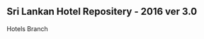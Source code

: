 Sri Lankan Hotel Repositery - 2016 ver 3.0
----------------------------------------------

Hotels Branch


